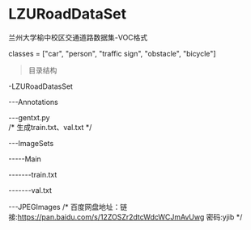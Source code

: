 # LZURoadDataSet
兰州大学榆中校区交通道路数据集-VOC格式

classes = ["car", "person", "traffic sign", "obstacle", "bicycle"]

> 目录结构

-LZURoadDatasSet

---Annotations

---gentxt.py  
/* 生成train.txt、val.txt */

---ImageSets

-----Main

-------train.txt

-------val.txt

---JPEGImages 
/* 百度网盘地址：链接:https://pan.baidu.com/s/12ZOSZr2dtcWdcWCJmAvUwg  密码:yjib */


